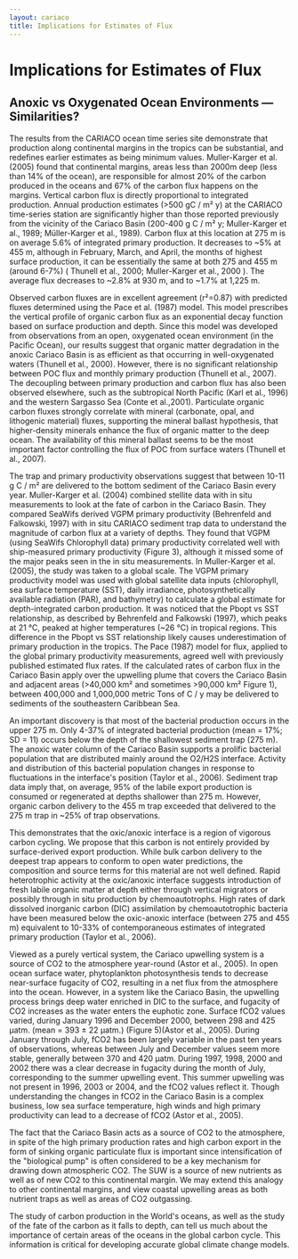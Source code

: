```yaml
---
layout: cariaco
title: Implications for Estimates of Flux
---
```

# Implications for Estimates of Flux

## Anoxic vs Oxygenated Ocean Environments — Similarities?

The results from the CARIACO ocean time series site demonstrate that production along continental margins in the tropics can be substantial, and redefines earlier estimates as being minimum values. Muller-Karger et al. (2005) found that continental margins, areas less than 2000m deep (less than 14% of the ocean), are responsible for almost 20% of the carbon produced in the oceans and 67% of the carbon flux happens on the margins. Vertical carbon flux is directly proportional to integrated production. Annual production estimates (>500 gC / m² y) at the CARIACO time-series station are significantly higher than those reported previously from the vicinity of the Cariaco Basin (200-400 g C / m² y; Muller-Karger et al., 1989; Müller-Karger et al., 1989). Carbon flux at this location at 275 m is on average 5.6% of integrated primary production. It decreases to ~5% at 455 m, although in February, March, and April, the months of highest surface production, it can be essentially the same at both 275 and 455 m (around 6-7%) ( Thunell et al., 2000; Muller-Karger et al., 2000 ). The average flux decreases to ~2.8% at 930 m, and to ~1.7% at 1,225 m.

Observed carbon fluxes are in excellent agreement (r²=0.87) with predicted fluxes determined using the Pace et al. (1987) model. This model prescribes the vertical profile of organic carbon flux as an exponential decay function based on surface production and depth. Since this model was developed from observations from an open, oxygenated ocean environment (in the Pacific Ocean), our results suggest that organic matter degradation in the anoxic Cariaco Basin is as efficient as that occurring in well-oxygenated waters (Thunell et al., 2000). However, there is no significant relationship between POC flux and monthly primary production (Thunell et al., 2007). The decoupling between primary production and carbon flux has also been observed elsewhere, such as the subtropical North Pacific (Karl et al., 1996) and the western Sargasso Sea (Conte et al.,2001). Particulate organic carbon fluxes strongly correlate with mineral (carbonate, opal, and lithogenic material) fluxes, supporting the mineral ballast hypothesis, that higher-density minerals enhance the flux of organic matter to the deep ocean. The availability of this mineral ballast seems to be the most important factor controlling the flux of POC from surface waters (Thunell et al., 2007).

The trap and primary productivity observations suggest that between 10-11 g C / m² are delivered to the bottom sediment of the Cariaco Basin every year. Muller-Karger et al. (2004) combined stellite data with in situ measurements to look at the fate of carbon in the Cariaco Basin. They compared SeaWifs derived VGPM primary productivity (Behrenfeld and Falkowski, 1997) with in situ CARIACO sediment trap data to understand the magnitude of carbon flux at a variety of depths. They found that VGPM (using SeaWifs Chlorophyll data) primary productivity correlated well with ship-measured primary productivity (Figure 3), although it missed some of the major peaks seen in the in situ measurements. In Muller-Karger et al. (2005), the study was taken to a global scale. The VGPM primary productivity model was used with global satellite data inputs (chlorophyll, sea surface temperature (SST), daily irradiance, photosynthetically available radiation (PAR), and bathymetry) to calculate a global estimate for depth-integrated carbon production. It was noticed that the Pbopt vs SST relationship, as described by Behrenfeld and Falkowski (1997), which peaks at 21 °C, peaked at higher temperatures (~26 °C) in tropical regions. This difference in the Pbopt vs SST relationship likely causes underestimation of primary production in the tropics. The Pace (1987) model for flux, applied to the global primary productivity measurements, agreed well with previously published estimated flux rates. If the calculated rates of carbon flux in the Cariaco Basin apply over the upwelling plume that covers the Cariaco Basin and adjacent areas (>40,000 km² and sometimes >90,000 km² Figure 1), between 400,000 and 1,000,000 metric Tons of C / y may be delivered to sediments of the southeastern Caribbean Sea.

An important discovery is that most of the bacterial production occurs in the upper 275 m. Only 4-37% of integrated bacterial production (mean = 17%; SD = 11) occurs below the depth of the shallowest sediment trap (275 m). The anoxic water column of the Cariaco Basin supports a prolific bacterial population that are distributed mainly around the O2/H2S interface. Activity and distribution of this bacterial population changes in response to fluctuations in the interface's position (Taylor et al., 2006). Sediment trap data imply that, on average, 95% of the labile export production is consumed or regenerated at depths shallower than 275 m. However, organic carbon delivery to the 455 m trap exceeded that delivered to the 275 m trap in ~25% of trap observations.

This demonstrates that the oxic/anoxic interface is a region of vigorous carbon cycling. We propose that this carbon is not entirely provided by surface-derived export production. While bulk carbon delivery to the deepest trap appears to conform to open water predictions, the composition and source terms for this material are not well defined. Rapid heterotrophic activity at the oxic/anoxic interface suggests introduction of fresh labile organic matter at depth either through vertical migrators or possibly through in situ production by chemoautotrophs. High rates of dark dissolved inorganic carbon (DIC) assimilation by chemoautotrophic bacteria have been measured below the oxic-anoxic interface (between 275 and 455 m) equivalent to 10-33% of contemporaneous estimates of integrated primary production (Taylor et al., 2006).

Viewed as a purely vertical system, the Cariaco upwelling system is a source of CO2 to the atmosphere year-round (Astor et al., 2005). In open ocean surface water, phytoplankton photosynthesis tends to decrease near-surface fugacity of CO2, resulting in a net flux from the atmosphere into the ocean. However, in a system like the Cariaco Basin, the upwelling process brings deep water enriched in DIC to the surface, and fugacity of CO2 increases as the water enters the euphotic zone. Surface fCO2 values varied, during January 1996 and December 2000, between 298 and 425 µatm. (mean = 393 ± 22 µatm.) (Figure 5)(Astor et al., 2005). During January through July, fCO2 has been largely variable in the past ten years of observations, whereas between July and December values seem more stable, generally between 370 and 420 µatm. During 1997, 1998, 2000 and 2002 there was a clear decrease in fugacity during the month of July, corresponding to the summer upwelling event. This summer upwelling was not present in 1996, 2003 or 2004, and the fCO2 values reflect it. Though understanding the changes in fCO2 in the Cariaco Basin is a complex business, low sea surface temperature, high winds and high primary productivity can lead to a decrease of fCO2 (Astor et al., 2005).

The fact that the Cariaco Basin acts as a source of CO2 to the atmosphere, in spite of the high primary production rates and high carbon export in the form of sinking organic particulate flux is important since intensification of the "biological pump" is often considered to be a key mechanism for drawing down atmospheric CO2. The SUW is a source of new nutrients as well as of new CO2 to this continental margin. We may extend this analogy to other continental margins, and view coastal upwelling areas as both nutrient traps as well as areas of CO2 outgassing.

The study of carbon production in the World's oceans, as well as the study of the fate of the carbon as it falls to depth, can tell us much about the importance of certain areas of the oceans in the global carbon cycle. This information is critical for developing accurate global climate change models.

